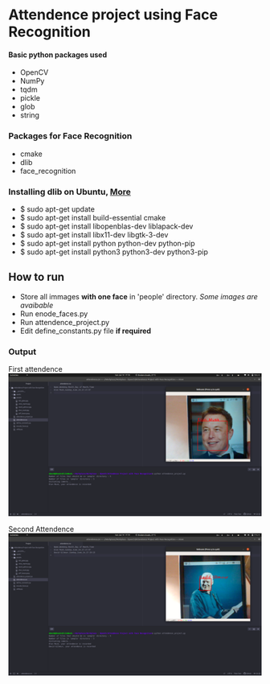 # Attendence project using Face Recognition

#### Basic python packages used
* OpenCV
* NumPy
* tqdm
* pickle
* glob
* string

### Packages for Face Recognition
* cmake
* dlib
* face_recognition

### Installing dlib on Ubuntu, [More](https://www.pyimagesearch.com/2018/01/22/install-dlib-easy-complete-guide/)
* $ sudo apt-get update
* $ sudo apt-get install build-essential cmake
* $ sudo apt-get install libopenblas-dev liblapack-dev
* $ sudo apt-get install libx11-dev libgtk-3-dev
* $ sudo apt-get install python python-dev python-pip
* $ sudo apt-get install python3 python3-dev python3-pip

## How to run
* Store all immages **with one face** in 'people' directory. *Some images are avaibable*
* Run enode_faces.py
* Run attendence_project.py
* Edit define_constants.py file **if required**

### Output
First attendence
![Elon Musk](/README_media/Screenshot_elon_musk.png "Elon Musk")

Second Attendence
![David Gilmour](/README_media/Screenshot_david_gilmour.png "David Gilmour")
